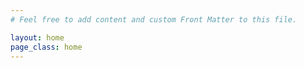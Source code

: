 ```yaml
---
# Feel free to add content and custom Front Matter to this file.

layout: home
page_class: home
---
```

